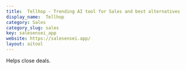 ```yaml
---
title:  Tellhop - Trending AI tool for Sales and best alternatives
display_name:  Tellhop
category: Sales
category_slug: sales
key: salesensei_app
website: https://salesensei.app/
layout: aitool
---
```


Helps close deals.
